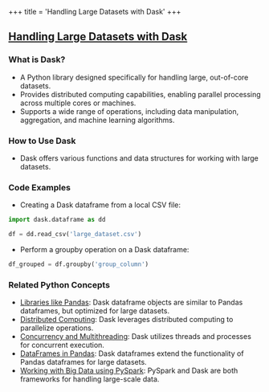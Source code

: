 +++
 title = 'Handling Large Datasets with Dask'
+++
## [Handling Large Datasets with Dask](./../handling-large-datasets-with-dask/)

### What is Dask?
- A Python library designed specifically for handling large, out-of-core datasets.
- Provides distributed computing capabilities, enabling parallel processing across multiple cores or machines.
- Supports a wide range of operations, including data manipulation, aggregation, and machine learning algorithms.

### How to Use Dask
- Dask offers various functions and data structures for working with large datasets.

### Code Examples
- Creating a Dask dataframe from a local CSV file:
```python
import dask.dataframe as dd

df = dd.read_csv('large_dataset.csv')
```

- Perform a groupby operation on a Dask dataframe:
```python
df_grouped = df.groupby('group_column')
```

### Related Python Concepts
- [Libraries like Pandas](./../libraries-like-pandas/): Dask dataframe objects are similar to Pandas dataframes, but optimized for large datasets.
- [Distributed Computing](./../distributed-computing/): Dask leverages distributed computing to parallelize operations.
- [Concurrency and Multithreading](./../concurrency-and-multithreading/): Dask utilizes threads and processes for concurrent execution.
- [DataFrames in Pandas](./../dataframes-in-pandas/): Dask dataframes extend the functionality of Pandas dataframes for large datasets.
- [Working with Big Data using PySpark](./../working-with-big-data-using-pyspark/): PySpark and Dask are both frameworks for handling large-scale data.